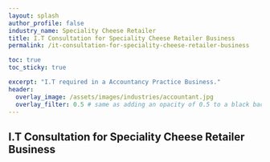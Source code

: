 ```yaml
---
layout: splash 
author_profile: false 
industry_name: Speciality Cheese Retailer
title: I.T Consultation for Speciality Cheese Retailer Business
permalink: /it-consultation-for-speciality-cheese-retailer-business

toc: true
toc_sticky: true

excerpt: "I.T required in a Accountancy Practice Business."
header:
  overlay_image: /assets/images/industries/accountant.jpg
  overlay_filter: 0.5 # same as adding an opacity of 0.5 to a black background
---
```


## I.T Consultation for Speciality Cheese Retailer Business